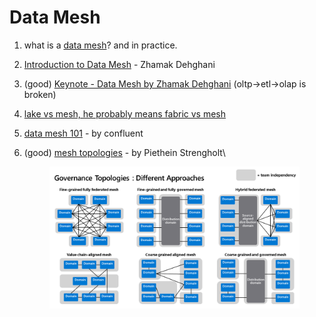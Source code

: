 # Data Mesh

1. what is a [data mesh](https://databricks.com/session\_na20/data-mesh-in-practice-how-europes-leading-online-platform-for-fashion-goes-beyond-the-data-lake)? and in practice.
2. [Introduction to Data Mesh](https://www.youtube.com/watch?v=\_bmYXWCxF\_Q) - Zhamak Dehghani
3. (good) [Keynote - Data Mesh by Zhamak Dehghani](https://www.youtube.com/watch?v=L\_-fHo0ZkAo) (oltp->etl->olap is broken)
4. [lake vs mesh, he probably means fabric vs mesh](https://medium.com/codex/data-lakehouse-vs-data-mesh-bfa1132f94b)
5. [data mesh 101](https://www.youtube.com/watch?v=hgKOpEQaqdY\&list=PLa7VYi0yPIH0L8ahQYbyBFkGc6a949-Lj\&index=10) - by confluent
6.  (good) [mesh topologies](https://towardsdatascience.com/data-mesh-topologies-and-domain-granularity-65290a4ebb90) - by Piethein Strengholt\


    <figure><img src="../../.gitbook/assets/image (3) (3).png" alt=""><figcaption></figcaption></figure>
